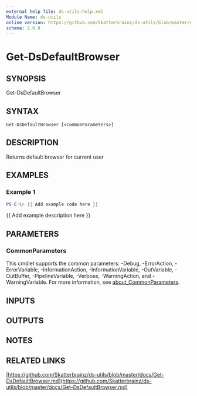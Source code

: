 ```yaml
---
external help file: ds-utils-help.xml
Module Name: ds-utils
online version: https://github.com/Skatterbrainz/ds-utils/blob/master/docs/Get-DsDefaultBrowser.md
schema: 2.0.0
---
```


# Get-DsDefaultBrowser

## SYNOPSIS
Get-DsDefaultBrowser

## SYNTAX

```
Get-DsDefaultBrowser [<CommonParameters>]
```

## DESCRIPTION
Returns default browser for current user

## EXAMPLES

### Example 1
```powershell
PS C:\> {{ Add example code here }}
```

{{ Add example description here }}

## PARAMETERS

### CommonParameters
This cmdlet supports the common parameters: -Debug, -ErrorAction, -ErrorVariable, -InformationAction, -InformationVariable, -OutVariable, -OutBuffer, -PipelineVariable, -Verbose, -WarningAction, and -WarningVariable. For more information, see [about_CommonParameters](http://go.microsoft.com/fwlink/?LinkID=113216).

## INPUTS

## OUTPUTS

## NOTES

## RELATED LINKS

[https://github.com/Skatterbrainz/ds-utils/blob/master/docs/Get-DsDefaultBrowser.md](https://github.com/Skatterbrainz/ds-utils/blob/master/docs/Get-DsDefaultBrowser.md)

